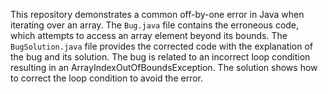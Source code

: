 This repository demonstrates a common off-by-one error in Java when iterating over an array. The `Bug.java` file contains the erroneous code, which attempts to access an array element beyond its bounds. The `BugSolution.java` file provides the corrected code with the explanation of the bug and its solution.  The bug is related to an incorrect loop condition resulting in an ArrayIndexOutOfBoundsException. The solution shows how to correct the loop condition to avoid the error.
